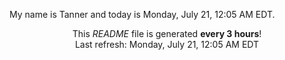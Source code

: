 My name is Tanner and today is Monday, July 21, 12:05 AM EDT.

<p align="center">This <i>README</i> file is generated <b>every 3 hours</b>!</br>Last refresh: Monday, July 21, 12:05 AM EDT<br /></p>
